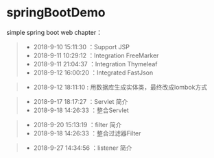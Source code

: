 # springBootDemo
simple spring boot web chapter：
> - 2018-9-10 15:11:30 ：Support JSP
> - 2018-9-11 10:29:12 ：Integration FreeMarker
> - 2018-9-11 21:04:37 ：Integration Thymeleaf
> - 2018-9-12 16:00:20 ：Integrated FastJson

> - 2018-9-12 18:11:10 : 用数据库生成实体类，最终改成lombok方式

> - 2018-9-17 18:17:27 ：Servlet 简介
> - 2018-9-18 14:26:33 ：整合Servlet

> - 2018-9-20 15:13:19 ：filter 简介
> - 2018-9-18 14:26:33 ：整合过滤器Filter

> - 2018-9-27 14:34:56 ：listener 简介